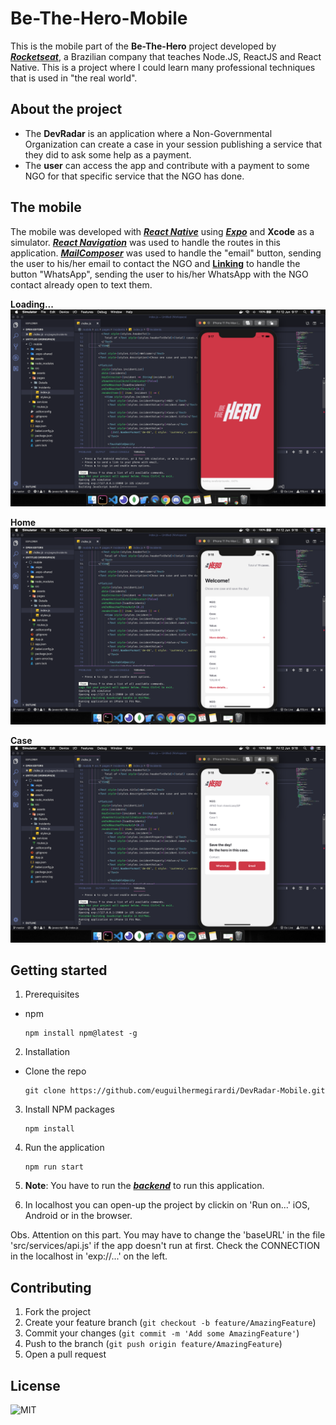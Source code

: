 # Be-The-Hero-Mobile

This is the mobile part of the **Be-The-Hero** project developed by [**_Rocketseat_**](https://rocketseat.com.br/), a Brazilian company that teaches Node.JS, ReactJS and React Native.
This is a project where I could learn many professional techniques that is used in "the real world".

## About the project

- The **DevRadar** is an application where a Non-Governmental Organization can create a case in your session publishing a service that they did to ask some help as a payment.
- The **user** can access the app and contribute with a payment to some NGO for that specific service that the NGO has done.

## The mobile

The mobile was developed with [**_React Native_**](https://reactnative.dev/) using [**_Expo_**](https://expo.io/) and **Xcode** as a simulator.
[**_React Navigation_**](https://reactnavigation.org/) was used to handle the routes in this application. [**_MailComposer_**](https://docs.expo.io/versions/latest/sdk/mail-composer/) was used to handle the "email" button, sending the user to his/her email to contact the NGO and [**Linking**](https://reactnative.dev/docs/linking) to handle the button "WhatsApp", sending the user to his/her WhatsApp with the NGO contact already open to text them. 

**Loading...**
![loading](.github/loading.png)

**Home**
![homepage](.github/home.png)

**Case**
![case](.github/case.png)

## Getting started

1.  Prerequisites

- npm

      npm install npm@latest -g

2. Installation

- Clone the repo

      git clone https://github.com/euguilhermegirardi/DevRadar-Mobile.git

3. Install NPM packages

       npm install

4. Run the application

       npm run start
    
5. **Note**: You have to run the [**_backend_**](https://github.com/euguilhermegirardi/Be-The-Hero-Backend) to run this application.


6. In localhost you can open-up the project by clickin on 'Run on...' iOS, Android or in the browser.

Obs. Attention on this part. You may have to change the 'baseURL' in the file 'src/services/api.js' if the app doesn't run at first.
Check the CONNECTION in the localhost in 'exp://...' on the left.

## Contributing

1.  Fork the project
2.  Create your feature branch (`git checkout -b feature/AmazingFeature`)
3.  Commit your changes (`git commit -m 'Add some AmazingFeature'`)
4.  Push to the branch (`git push origin feature/AmazingFeature`)
5.  Open a pull request

## License

![MIT](https://img.shields.io/badge/License-MIT-blue.svg)
